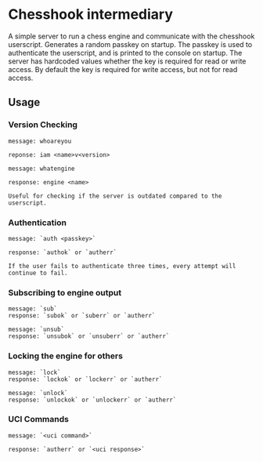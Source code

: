 # Chesshook intermediary

A simple server to run a chess engine and communicate with the chesshook userscript. Generates a random passkey on startup. The passkey is used to authenticate the userscript, and is printed to the console on startup. The server has hardcoded values whether the key is required for read or write access. By default the key is required for write access, but not for read access.

## Usage

### Version Checking

```
message: whoareyou 

reponse: iam <name>v<version>

message: whatengine

response: engine <name>

Useful for checking if the server is outdated compared to the userscript.
``` 
### Authentication
```
message: `auth <passkey>`

response: `authok` or `autherr`

If the user fails to authenticate three times, every attempt will continue to fail.
```
### Subscribing to engine output
```
message: `sub`
response: `subok` or `suberr` or `autherr`

message: `unsub`
response: `unsubok` or `unsuberr` or `autherr`
```
### Locking the engine for others
```
message: `lock`
response: `lockok` or `lockerr` or `autherr`

message: `unlock`
response: `unlockok` or `unlockerr` or `autherr`
```
### UCI Commands
```
message: `<uci command>`

response: `autherr` or `<uci response>`
```